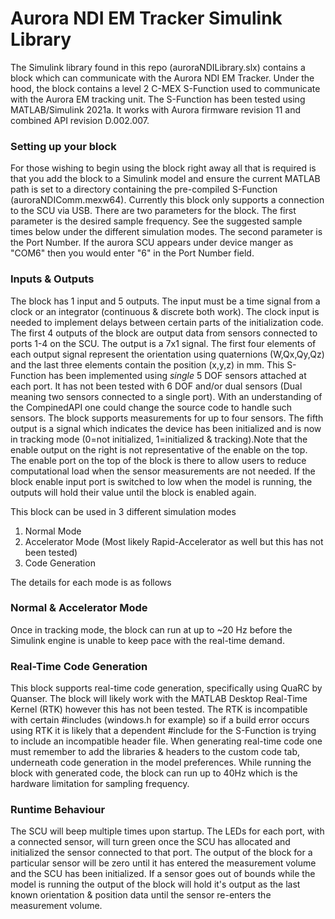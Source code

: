 # Aurora NDI EM Tracker Simulink Library

The Simulink library found in this repo (auroraNDILibrary.slx) contains a block which can communicate with the Aurora NDI EM Tracker. Under the hood, the block contains a level 2 C-MEX S-Function used to communicate with the Aurora EM tracking unit. The S-Function has been tested using MATLAB/Simulink 2021a. It works with Aurora firmware revision 11 and combined API revision D.002.007.

### Setting up your block

For those wishing to begin using the block right away all that is required is that you add the block to a Simulink model and ensure the current MATLAB path is set to a directory containing the pre-compiled S-Function (auroraNDIComm.mexw64). Currently this block only supports a connection to the SCU via USB. There are two parameters for the block. The first parameter is the desired sample frequency. See the suggested sample times below under the different simulation modes. The second parameter is the Port Number. If the aurora SCU appears under device manger as "COM6" then you would enter "6" in the Port Number field.

### Inputs & Outputs

The block has 1 input and 5 outputs. The input must be a time signal from a clock or an integrator (continuous & discrete both work). The clock input is needed to implement delays between certain parts of the initialization code. The first 4 outputs of the block are output data from sensors connected to ports 1-4 on the SCU. The output is a 7x1 signal. The first four elements of each output signal represent the orientation using quaternions (W,Qx,Qy,Qz) and the last three elements contain the position (x,y,z) in mm. This S-Function has been implemented using *single* 5 DOF sensors attached at each port. It has not been tested with 6 DOF and/or dual sensors (Dual meaning two sensors connected to a single port). With an understanding of the CompinedAPI one could change the source code to handle such sensors. The block supports measurements for up to four sensors. The fifth output is a signal which indicates the device has been initialized and is now in tracking mode (0=not initialized, 1=initialized & tracking).Note that the enable output on the right is not representative of the enable on the top. The enable port on the top of the block is there to allow users to reduce computational load when the sensor measurements are not needed. If the block enable input port is switched to low when the model is running, the outputs will hold their value until the block is enabled again. 

This block can be used in 3 different simulation modes

1. Normal Mode
2. Accelerator Mode (Most likely Rapid-Accelerator as well but this has not been tested)
3. Code Generation

The details for each mode is as follows

### Normal & Accelerator Mode

Once in tracking mode, the block can run at up to ~20 Hz before the Simulink engine is unable to keep pace with the real-time demand.

### Real-Time Code Generation

This block supports real-time code generation, specifically using QuaRC by Quanser. The block will likely work with the MATLAB Desktop Real-Time Kernel (RTK) however this has not been tested. The RTK is incompatible with certain #includes (windows.h for example) so if a build error occurs using RTK it is likely that a dependent #include for the S-Function is trying to include an incompatible header file. When generating real-time code one must remember to add the libraries & headers to the custom code tab, underneath code generation in the model preferences. While running the block with generated code, the block can run up to 40Hz which is the hardware limitation for sampling frequency.

### Runtime Behaviour

The SCU will beep multiple times upon startup. The LEDs for each port, with a connected sensor, will turn green once the SCU has allocated and initialized the sensor connected to that port. The output of the block for a particular sensor will be zero until it has entered the measurement volume and the SCU has been initialized. If a sensor goes out of bounds while the model is running the output of the block will hold it's output as the last known orientation & position data until the sensor re-enters the measurement volume.
